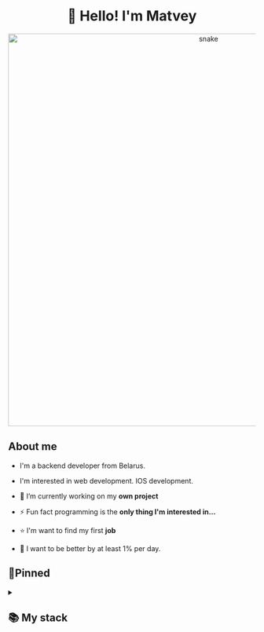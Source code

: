 <h1 align="center">👋 Hello! I'm Matvey </h1>

<p align="center">
 <img width="800" src="https://github.com/Matveyka2005/Snake/blob/main/snake.gif" alt="snake"/>
</p>

## About me

- I'm a backend developer from Belarus.  

- I'm interested in web development. IOS development.

- 🔭 I’m currently working on my **own project**

- ⚡ Fun fact programming is the **only thing I'm interested in...**

- ⭐ I'm want to find my first **job**

- 🚀 I want to be better by at least 1% per day.

## 📌Pinned

<details align="left">
  <summary><h2><b>📚 My stack</b></h2></summary>
  <p>
    <h3>Langs</h3>
    <img src="https://skillicons.dev/icons?i=py,html,css,postgres,sqlite&perline=7" />
    <h3>Frameworks / Tools</h3>
    <img src="https://skillicons.dev/icons?i=graphql,redis,linux,githubactions,django,docker,git,bootstrap&perline=7" />
    <h3>Software</h3>
    <img src="https://skillicons.dev/icons?i=visualstudio,idea,neovim,postman,ultimate&perline=7" />
    <br>
  </p>
</details>
